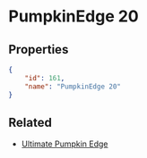 # PumpkinEdge 20

<no description available>

## Properties

```json
{
    "id": 161,
    "name": "PumpkinEdge 20"
}
```

## Related

- [Ultimate Pumpkin Edge](../items/10795-ultimate-pumpkin-edge.md)

